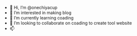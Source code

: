 - 👋 Hi, I’m @onechiyacup
- 👀 I’m interested in making blog
- 🌱 I’m currently learning coading
- 💞️ I’m looking to collaborate on coading to create tool website
- 📫 

<!---
onechiyacup/onechiyacup is a ✨ special ✨ repository because its `README.md` (this file) appears on your GitHub profile.
You can click the Preview link to take a look at your changes.
--->
